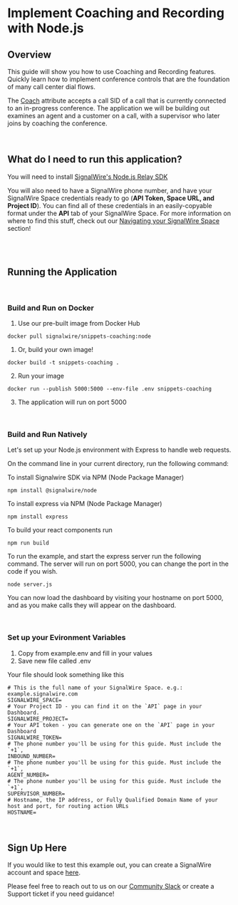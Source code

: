 # Implement Coaching and Recording with Node.js

## Overview

This guide will show you how to use Coaching and Recording features. Quickly learn how to implement conference controls that are the foundation of many call center dial flows. 

The [Coach](https://developer.signalwire.com/compatibility-api/reference/conference-noun#coaching-a-conference-call) attribute accepts a call SID of a call that is currently connected to an in-progress conference. The application we will be building out examines an agent and a customer on a call, with a supervisor who later joins by coaching the conference.

<br/>

## What do I need to run this application?

You will need to install [SignalWire's Node.js Relay SDK](https://docs.signalwire.com/topics/relay-sdk-nodejs/v2/#relay-sdk-for-node-js)

You will also need to have a SignalWire phone number, and have your SignalWire Space credentials ready to go (**API Token, Space URL, and Project ID**). You can find all of these credentials in an easily-copyable format under the **API** tab of your SignalWire Space. For more information on where to find this stuff, check out our [Navigating your SignalWire Space](doc:navigating-your-space) section!


<br/>
<br/>

## Running the Application
<br/>

### Build and Run on Docker

1. Use our pre-built image from Docker Hub 
```
docker pull signalwire/snippets-coaching:node
```

1. Or, build your own image!
```
docker build -t snippets-coaching .
```
2. Run your image
```
docker run --publish 5000:5000 --env-file .env snippets-coaching
```
3. The application will run on port 5000

<br/>

### Build and Run Natively

Let's set up your Node.js environment with Express to handle web requests.

On the command line in your current directory, run the following command:

To install Signalwire SDK via NPM (Node Package Manager)
```
npm install @signalwire/node
```
To install express via NPM (Node Package Manager)
```
npm install express
```

To build your react components run
```
npm run build
```

To run the example, and start the express server run the following command.
The server will run on port 5000, you can change the port in the code if you wish.
```
node server.js
```
You can now load the dashboard by visiting your hostname on port 5000, and as you make calls they will appear on the dashboard.

<br/>

### Set up your Evironment Variables

1. Copy from example.env and fill in your values
2. Save new file called .env

Your file should look something like this
```
# This is the full name of your SignalWire Space. e.g.: example.signalwire.com
SIGNALWIRE_SPACE=
# Your Project ID - you can find it on the `API` page in your Dashboard.
SIGNALWIRE_PROJECT=
# Your API token - you can generate one on the `API` page in your Dashboard
SIGNALWIRE_TOKEN=
# The phone number you'll be using for this guide. Must include the `+1`, 
INBOUND_NUMBER=
# The phone number you'll be using for this guide. Must include the `+1`, 
AGENT_NUMBER=
# The phone number you'll be using for this guide. Must include the `+1`, 
SUPERVISOR_NUMBER=
# Hostname, the IP address, or Fully Qualified Domain Name of your host and port, for routing action URLs
HOSTNAME=
```
<br/>

## Sign Up Here

If you would like to test this example out, you can create a SignalWire account and space [here](https://m.signalwire.com/signups/new?s=1).

Please feel free to reach out to us on our [Community Slack](https://signalwire.community/) or create a Support ticket if you need guidance!